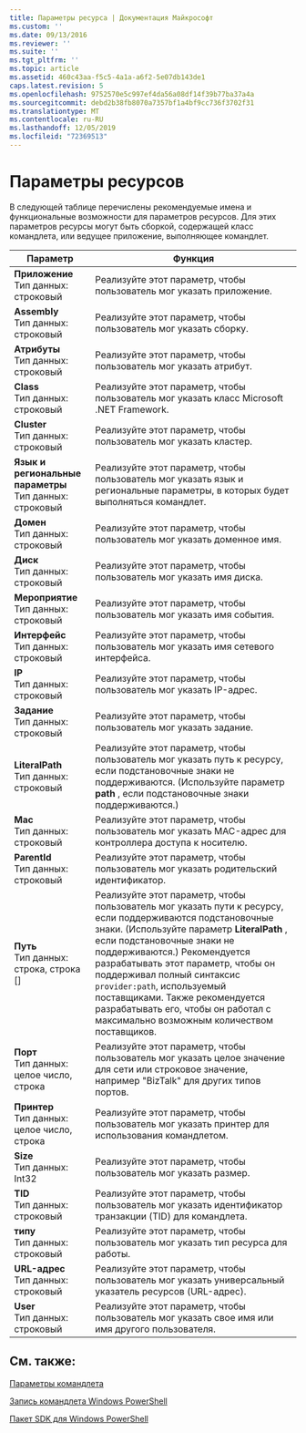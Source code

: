 ```yaml
---
title: Параметры ресурса | Документация Майкрософт
ms.custom: ''
ms.date: 09/13/2016
ms.reviewer: ''
ms.suite: ''
ms.tgt_pltfrm: ''
ms.topic: article
ms.assetid: 460c43aa-f5c5-4a1a-a6f2-5e07db143de1
caps.latest.revision: 5
ms.openlocfilehash: 9752570e5c997ef4da56a08df14f39b77ba37a4a
ms.sourcegitcommit: debd2b38fb8070a7357bf1a4bf9cc736f3702f31
ms.translationtype: MT
ms.contentlocale: ru-RU
ms.lasthandoff: 12/05/2019
ms.locfileid: "72369513"
---
```

# <a name="resource-parameters"></a>Параметры ресурсов

В следующей таблице перечислены рекомендуемые имена и функциональные возможности для параметров ресурсов. Для этих параметров ресурсы могут быть сборкой, содержащей класс командлета, или ведущее приложение, выполняющее командлет.

|Параметр|Функция|
|---|---|
|**Приложение**<br>Тип данных: строковый|Реализуйте этот параметр, чтобы пользователь мог указать приложение.|
|**Assembly**<br>Тип данных: строковый|Реализуйте этот параметр, чтобы пользователь мог указать сборку.|
|**Атрибуты**<br>Тип данных: строковый|Реализуйте этот параметр, чтобы пользователь мог указать атрибут.|
|**Class**<br>Тип данных: строковый|Реализуйте этот параметр, чтобы пользователь мог указать класс Microsoft .NET Framework.|
|**Cluster**<br>Тип данных: строковый|Реализуйте этот параметр, чтобы пользователь мог указать кластер.|
|**Язык и региональные параметры**<br>Тип данных: строковый|Реализуйте этот параметр, чтобы пользователь мог указать язык и региональные параметры, в которых будет выполняться командлет.|
|**Домен**<br>Тип данных: строковый|Реализуйте этот параметр, чтобы пользователь мог указать доменное имя.|
|**Диск**<br>Тип данных: строковый|Реализуйте этот параметр, чтобы пользователь мог указать имя диска.|
|**Мероприятие**<br>Тип данных: строковый|Реализуйте этот параметр, чтобы пользователь мог указать имя события.|
|**Интерфейс**<br>Тип данных: строковый|Реализуйте этот параметр, чтобы пользователь мог указать имя сетевого интерфейса.|
|**IP**<br>Тип данных: строковый|Реализуйте этот параметр, чтобы пользователь мог указать IP-адрес.|
|**Задание**<br>Тип данных: строковый|Реализуйте этот параметр, чтобы пользователь мог указать задание.|
|**LiteralPath**<br>Тип данных: строковый|Реализуйте этот параметр, чтобы пользователь мог указать путь к ресурсу, если подстановочные знаки не поддерживаются. (Используйте параметр **path** , если подстановочные знаки поддерживаются.)|
|**Mac**<br>Тип данных: строковый|Реализуйте этот параметр, чтобы пользователь мог указать MAC-адрес для контроллера доступа к носителю.|
|**ParentId**<br>Тип данных: строковый|Реализуйте этот параметр, чтобы пользователь мог указать родительский идентификатор.|
|**Путь**<br>Тип данных: строка, строка []|Реализуйте этот параметр, чтобы пользователь мог указать пути к ресурсу, если поддерживаются подстановочные знаки. (Используйте параметр **LiteralPath** , если подстановочные знаки не поддерживаются.) Рекомендуется разрабатывать этот параметр, чтобы он поддерживал полный синтаксис `provider:path`, используемый поставщиками. Также рекомендуется разрабатывать его, чтобы он работал с максимально возможным количеством поставщиков.|
|**Порт**<br>Тип данных: целое число, строка|Реализуйте этот параметр, чтобы пользователь мог указать целое значение для сети или строковое значение, например "BizTalk" для других типов портов.|
|**Принтер**<br>Тип данных: целое число, строка|Реализуйте этот параметр, чтобы пользователь мог указать принтер для использования командлетом.|
|**Size**<br>Тип данных: Int32|Реализуйте этот параметр, чтобы пользователь мог указать размер.|
|**TID**<br>Тип данных: строковый|Реализуйте этот параметр, чтобы пользователь мог указать идентификатор транзакции (TID) для командлета.|
|**типу**<br>Тип данных: строковый|Реализуйте этот параметр, чтобы пользователь мог указать тип ресурса для работы.|
|**URL-адрес**<br>Тип данных: строковый|Реализуйте этот параметр, чтобы пользователь мог указать универсальный указатель ресурсов (URL-адрес).|
|**User**<br>Тип данных: строковый|Реализуйте этот параметр, чтобы пользователь мог указать свое имя или имя другого пользователя.|

## <a name="see-also"></a>См. также:

[Параметры командлета](./cmdlet-parameters.md)

[Запись командлета Windows PowerShell](./writing-a-windows-powershell-cmdlet.md)

[Пакет SDK для Windows PowerShell](../windows-powershell-reference.md)
